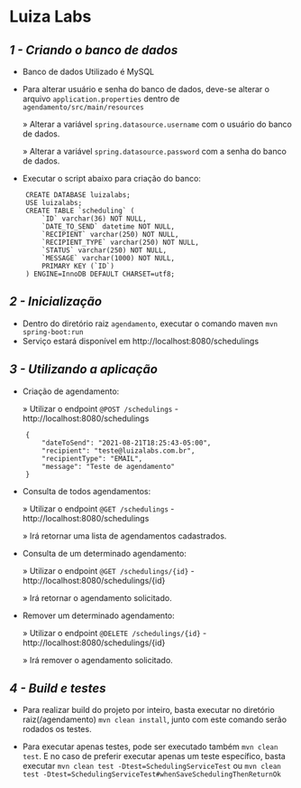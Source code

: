 # Luiza Labs 
## _1 - Criando o banco de dados_

- Banco de dados Utilizado é MySQL
- Para alterar usuário e senha do banco de dados, deve-se alterar o arquivo `application.properties` dentro de `agendamento/src/main/resources`

    » Alterar a variável `spring.datasource.username` com o usuário do banco de dados.

    » Alterar a variável `spring.datasource.password` com a senha do banco de dados.

- Executar o script abaixo para criação do banco:
```
    CREATE DATABASE luizalabs;
    USE luizalabs;
    CREATE TABLE `scheduling` (
        `ID` varchar(36) NOT NULL,
        `DATE_TO_SEND` datetime NOT NULL,
        `RECIPIENT` varchar(250) NOT NULL,
        `RECIPIENT_TYPE` varchar(250) NOT NULL,
        `STATUS` varchar(250) NOT NULL,
        `MESSAGE` varchar(1000) NOT NULL,
        PRIMARY KEY (`ID`)
    ) ENGINE=InnoDB DEFAULT CHARSET=utf8;
```

## _2 - Inicialização_
- Dentro do diretório raiz `agendamento`, executar o comando maven `mvn spring-boot:run`
- Serviço estará disponível em http://localhost:8080/schedulings
## _3 - Utilizando a aplicação_
- Criação de agendamento:

    » Utilizar o endpoint  `@POST /schedulings` - http://localhost:8080/schedulings
```
    {
        "dateToSend": "2021-08-21T18:25:43-05:00",
        "recipient": "teste@luizalabs.com.br",
        "recipientType": "EMAIL",
        "message": "Teste de agendamento"
    }
```
- Consulta de todos agendamentos:

    » Utilizar o endpoint  `@GET /schedulings` - http://localhost:8080/schedulings

    » Irá retornar uma lista de agendamentos cadastrados.

- Consulta de um determinado agendamento:

    »  Utilizar o endpoint  `@GET /schedulings/{id}` - http://localhost:8080/schedulings/{id}

    » Irá retornar o agendamento solicitado.

- Remover um determinado agendamento:

    » Utilizar o endpoint  `@DELETE /schedulings/{id}` - http://localhost:8080/schedulings/{id}

    » Irá remover o agendamento solicitado.

## _4 - Build e testes_
- Para realizar build do projeto por inteiro, basta executar no diretório raiz(/agendamento) `mvn clean install`, junto com este comando serão rodados os testes.

- Para executar apenas testes, pode ser executado também `mvn clean test`. E no caso de preferir executar apenas um teste específico, basta executar `mvn clean test -Dtest=SchedulingServiceTest` ou `mvn clean test -Dtest=SchedulingServiceTest#whenSaveSchedulingThenReturnOk`


